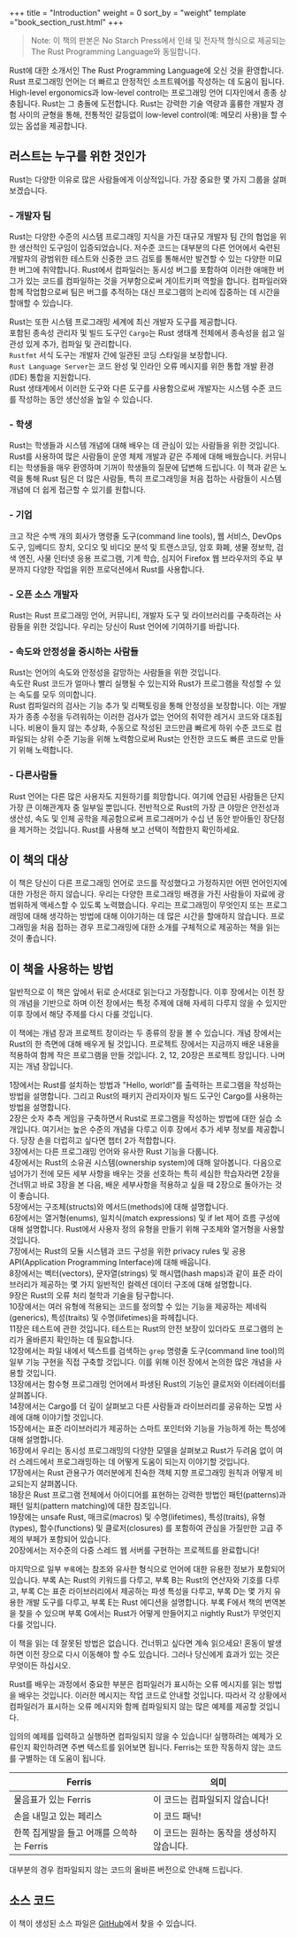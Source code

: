 +++
title = "Introduction"
weight = 0
sort_by = "weight"
template ="book_section_rust.html"
+++



>Note: 이 책의 판본은 No Starch Press에서 인쇄 및 전자책 형식으로 제공되는 The Rust Programming Language와 동일합니다.

Rust에 대한 소개서인 The Rust Programming Language에 오신 것을 환영합니다. Rust 프로그래밍 언어는 더 빠르고 안정적인 소프트웨어를 작성하는 데 도움이 됩니다.  
High-level ergonomics과 low-level control는 프로그래밍 언어 디자인에서 종종 상충됩니다. Rust는 그 충돌에 도전합니다. Rust는 강력한 기술 역량과 훌륭한 개발자 경험 사이의 균형을 통해, 전통적인 갈등없이 low-level control(예: 메모리 사용)을 할 수 있는 옵셥을 제공합니다.


## 러스트는 누구를 위한 것인가
Rust는 다양한 이유로 많은 사람들에게 이상적입니다. 가장 중요한 몇 가지 그룹을 살펴보겠습니다.

### - 개발자 팀
Rust는 다양한 수준의 시스템 프로그래밍 지식을 가진 대규모 개발자 팀 간의 협업을 위한 생산적인 도구임이 입증되었습니다. 저수준 코드는 대부분의 다른 언어에서 숙련된 개발자의 광범위한 테스트와 신중한 코드 검토를 통해서만 발견할 수 있는 다양한 미묘한 버그에 취약합니다. Rust에서 컴파일러는 동시성 버그를 포함하여 이러한 애매한 버그가 있는 코드를 컴파일하는 것을 거부함으로써 게이트키퍼 역할을 합니다. 컴파일러와 함께 작업함으로써 팀은 버그를 추적하는 대신 프로그램의 논리에 집중하는 데 시간을 할애할 수 있습니다.

Rust는 또한 시스템 프로그래밍 세계에 최신 개발자 도구를 제공합니다.  
포함된 종속성 관리자 및 빌드 도구인 `Cargo`는 Rust 생태계 전체에서 종속성을 쉽고 일관성 있게 추가, 컴파일 및 관리합니다.  
`Rustfmt` 서식 도구는 개발자 간에 일관된 코딩 스타일을 보장합니다.  
`Rust Language Server`는 코드 완성 및 인라인 오류 메시지를 위한 통합 개발 환경(IDE) 통합을 지원합니다.  
Rust 생태계에서 이러한 도구와 다른 도구를 사용함으로써 개발자는 시스템 수준 코드를 작성하는 동안 생산성을 높일 수 있습니다.

### - 학생
Rust는 학생들과 시스템 개념에 대해 배우는 데 관심이 있는 사람들을 위한 것입니다. Rust를 사용하여 많은 사람들이 운영 체제 개발과 같은 주제에 대해 배웠습니다. 커뮤니티는 학생들을 매우 환영하며 기꺼이 학생들의 질문에 답변해 드립니다. 이 책과 같은 노력을 통해 Rust 팀은 더 많은 사람들, 특히 프로그래밍을 처음 접하는 사람들이 시스템 개념에 더 쉽게 접근할 수 있기를 원합니다.

### - 기업
크고 작은 수백 개의 회사가 명령줄 도구(command line tools), 웹 서비스, DevOps 도구, 임베디드 장치, 오디오 및 비디오 분석 및 트랜스코딩, 암호 화폐, 생물 정보학, 검색 엔진, 사물 인터넷 응용 프로그램, 기계 학습, 심지어 Firefox 웹 브라우저의 주요 부분까지 다양한 작업을 위한 프로덕션에서 Rust를 사용합니다. 

### - 오픈 소스 개발자
Rust는 Rust 프로그래밍 언어, 커뮤니티, 개발자 도구 및 라이브러리를 구축하려는 사람들을 위한 것입니다. 우리는 당신이 Rust 언어에 기여하기를 바랍니다.

### - 속도와 안정성을 중시하는 사람들
Rust는 언어의 속도와 안정성을 갈망하는 사람들을 위한 것입니다.  
속도란 Rust 코드가 얼마나 빨리 실행될 수 있는지와 Rust가 프로그램을 작성할 수 있는 속도를 모두 의미합니다.  
Rust 컴파일러의 검사는 기능 추가 및 리팩토링을 통해 안정성을 보장합니다. 이는 개발자가 종종 수정을 두려워하는 이러한 검사가 없는 언어의 취약한 레거시 코드와 대조됩니다. 비용이 들지 않는 추상화, 수동으로 작성된 코드만큼 빠르게 하위 수준 코드로 컴파일되는 상위 수준 기능을 위해 노력함으로써 Rust는 안전한 코드도 빠른 코드로 만들기 위해 노력합니다.  

### - 다른사람들
Rust 언어는 다른 많은 사용자도 지원하기를 희망합니다. 여기에 언급된 사람들은 단지 가장 큰 이해관계자 중 일부일 뿐입니다. 전반적으로 Rust의 가장 큰 야망은 안전성과 생산성, 속도 및 인체 공학을 제공함으로써 프로그래머가 수십 년 동안 받아들인 장단점을 제거하는 것입니다. Rust를 사용해 보고 선택이 적합한지 확인하세요.


## 이 책의 대상
이 책은 당신이 다른 프로그래밍 언어로 코드를 작성했다고 가정하지만 어떤 언어인지에 대한 가정은 하지 않습니다. 우리는 다양한 프로그래밍 배경을 가진 사람들이 자료에 광범위하게 액세스할 수 있도록 노력했습니다. 우리는 프로그래밍이 무엇인지 또는 프로그래밍에 대해 생각하는 방법에 대해 이야기하는 데 많은 시간을 할애하지 않습니다. 프로그래밍을 처음 접하는 경우 프로그래밍에 대한 소개를 구체적으로 제공하는 책을 읽는 것이 좋습니다.

## 이 책을 사용하는 방법
일반적으로 이 책은 앞에서 뒤로 순서대로 읽는다고 가정합니다. 이후 장에서는 이전 장의 개념을 기반으로 하며 이전 장에서는 특정 주제에 대해 자세히 다루지 않을 수 있지만 이후 장에서 해당 주제를 다시 다룰 것입니다.

이 책에는 개념 장과 프로젝트 장이라는 두 종류의 장을 볼 수 있습니다. 개념 장에서는 Rust의 한 측면에 대해 배우게 될 것입니다. 프로젝트 장에서는 지금까지 배운 내용을 적용하여 함께 작은 프로그램을 만들 것입니다. 2, 12, 20장은 프로젝트 장입니다. 나머지는 개념 장입니다.

1장에서는 Rust를 설치하는 방법과 "Hello, world!"를 출력하는 프로그램을 작성하는 방법을 설명합니다. 그리고 Rust의 패키지 관리자이자 빌드 도구인 Cargo를 사용하는 방법을 설명합니다.  
2장은 숫자 추측 게임을 구축하면서 Rust로 프로그램을 작성하는 방법에 대한 실습 소개입니다. 여기서는 높은 수준의 개념을 다루고 이후 장에서 추가 세부 정보를 제공합니다. 당장 손을 더럽히고 싶다면 챕터 2가 적합합니다.  
3장에서는 다른 프로그래밍 언어와 유사한 Rust 기능을 다룹니다.  
4장에서는 Rust의 소유권 시스템(ownership system)에 대해 알아봅니다. 다음으로 넘어가기 전에 모든 세부 사항을 배우는 것을 선호하는 특히 세심한 학습자라면 2장을 건너뛰고 바로 3장을 본 다음, 배운 세부사항을 적용하고 싶을 때 2장으로 돌아가는 것이 좋습니다.  
5장에서는 구조체(structs)와 메서드(methods)에 대해 설명합니다.  
6장에서는 열거형(enums), 일치식(match expressions) 및 if let 제어 흐름 구성에 대해 설명합니다. Rust에서 사용자 정의 유형을 만들기 위해 구조체와 열거형을 사용할 것입니다.  
7장에서는 Rust의 모듈 시스템과 코드 구성을 위한 privacy rules 및 공용 API(Application Programming Interface)에 대해 배웁니다.  
8장에서는 벡터(vectors), 문자열(strings) 및 해시맵(hash maps)과 같이 표준 라이브러리가 제공하는 몇 가지 일반적인 컬렉션 데이터 구조에 대해 설명합니다.  
9장은 Rust의 오류 처리 철학과 기술을 탐구합니다.  
10장에서는 여러 유형에 적용되는 코드를 정의할 수 있는 기능을 제공하는 제네릭(generics), 특성(traits) 및 수명(lifetimes)을 파헤칩니다.  
11장은 테스트에 관한 것입니다. 테스트는 Rust의 안전 보장이 있더라도 프로그램의 논리가 올바른지 확인하는 데 필요합니다.  
12장에서는 파일 내에서 텍스트를 검색하는 `grep` 명령줄 도구(command line tool)의 일부 기능 구현을 직접 구축할 것입니다. 이를 위해 이전 장에서 논의한 많은 개념을 사용할 것입니다.  
13장에서는 함수형 프로그래밍 언어에서 파생된 Rust의 기능인 클로저와 이터레이터를 살펴봅니다.  
14장에서는 Cargo를 더 깊이 살펴보고 다른 사람들과 라이브러리를 공유하는 모범 사례에 대해 이야기할 것입니다.  
15장에서는 표준 라이브러리가 제공하는 스마트 포인터와 기능을 가능하게 하는 특성에 대해 설명합니다.  
16장에서 우리는 동시성 프로그래밍의 다양한 모델을 살펴보고 Rust가 두려움 없이 여러 스레드에서 프로그래밍하는 데 어떻게 도움이 되는지 이야기할 것입니다.  
17장에서는 Rust 관용구가 여러분에게 친숙한 객체 지향 프로그래밍 원칙과 어떻게 비교되는지 살펴봅니다.  
18장은 Rust 프로그램 전체에서 아이디어를 표현하는 강력한 방법인 패턴(patterns)과 패턴 일치(pattern matching)에 대한 참조입니다.  
19장에는 unsafe Rust, 매크로(macros) 및 수명(lifetimes), 특성(traits), 유형(types), 함수(functions) 및 클로저(closures) 를 포함하여 관심을 가질만한 고급 주제의 부페가 포함되어 있습니다.  
20장에서는 저수준의 다중 스레드 웹 서버를 구현하는 프로젝트를 완료합니다!  

마지막으로 일부 `부록`에는 참조와 유사한 형식으로 언어에 대한 유용한 정보가 포함되어 있습니다. 
부록 A는 Rust의 키워드를 다루고, 부록 B는 Rust의 연산자와 기호를 다루고, 부록 C는 표준 라이브러리에서 제공하는 파생 특성을 다루고, 부록 D는 몇 가지 유용한 개발 도구를 다루고, 부록 E는 Rust 에디션을 설명합니다. 부록 F에서 책의 번역본을 찾을 수 있으며 부록 G에서는 Rust가 어떻게 만들어지고 nightly Rust가 무엇인지 다룰 것입니다.

이 책을 읽는 데 잘못된 방법은 없습니다. 건너뛰고 싶다면 계속 읽으세요! 혼동이 발생하면 이전 장으로 다시 이동해야 할 수도 있습니다. 그러나 당신에게 효과가 있는 것은 무엇이든 하십시오.

Rust를 배우는 과정에서 중요한 부분은 컴파일러가 표시하는 오류 메시지를 읽는 방법을 배우는 것입니다. 이러한 메시지는 작업 코드로 안내할 것입니다. 따라서 각 상황에서 컴파일러가 표시하는 오류 메시지와 함께 컴파일되지 않는 많은 예제를 제공할 것입니다.  

임의의 예제를 입력하고 실행하면 컴파일되지 않을 수 있습니다! 실행하려는 예제가 오류인지 확인하려면 주변 텍스트를 읽어보면 됩니다. Ferris는 또한 작동하지 않는 코드를 구별하는 데 도움이 됩니다.

| Ferris | 의미 |
|---------|----|
| 물음표가 있는 Ferris |  이 코드는 컴파일되지 않습니다! |
|손을 내밀고 있는 페리스 | 이 코드 패닉!|
|한쪽 집게발을 들고 어깨를 으쓱하는 Ferris | 이 코드는 원하는 동작을 생성하지 않습니다.|


대부분의 경우 컴파일되지 않는 코드의 올바른 버전으로 안내해 드립니다.


## 소스 코드
이 책이 생성된 소스 파일은 [GitHub](https://doc.rust-lang.org/book/ch00-00-introduction.html#:~:text=be%20found%20on-,GitHub,-.)에서 찾을 수 있습니다.